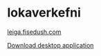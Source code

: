# lokaverkefni

[leiga.fisedush.com](https://leiga.fisedush.com)

[Download desktop application](/Gudmunduro/dreamcolor-windows/blob/master/LightController.zip?raw=true)
